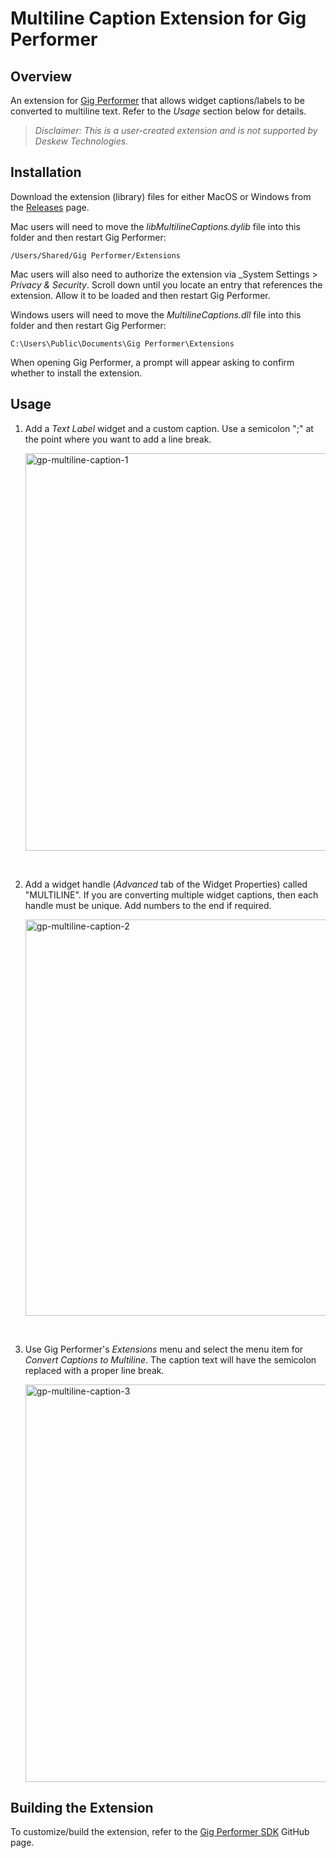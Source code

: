 # Multiline Caption Extension for Gig Performer

## Overview

An extension for [Gig Performer](https://gigperformer.com) that allows widget captions/labels to be converted to multiline text. Refer to the _Usage_ section below for details.

> _Disclaimer: This is a user-created extension and is not supported by Deskew Technologies._

## Installation

Download the extension (library) files for either MacOS or Windows from the [Releases](https://github.com/gp-rank13/gp-multiline-caption/releases) page.  

Mac users will need to move the _libMultilineCaptions.dylib_ file into this folder and then restart Gig Performer:
```
/Users/Shared/Gig Performer/Extensions
```
Mac users will also need to authorize the extension via _System Settings > 
_Privacy & Security_. Scroll down until you locate an entry that references the extension. Allow it to be loaded and then restart Gig Performer.

Windows users will need to move the _MultilineCaptions.dll_ file into this folder and then restart Gig Performer:
```
C:\Users\Public\Documents\Gig Performer\Extensions
```

When opening Gig Performer, a prompt will appear asking to confirm whether to install the extension.

## Usage

1. Add a _Text Label_ widget and a custom caption. Use a semicolon ";" at the point where you want to add a line break. 

    <img width="636" alt="gp-multiline-caption-1" src="https://github.com/user-attachments/assets/3db0c6f4-f0b5-4c86-aa91-28803308cd4f">
<br />

2. Add a widget handle (_Advanced_ tab of the Widget Properties) called "MULTILINE". If you are converting multiple widget captions, then each handle must be unique. Add numbers to the end if required.

    <img width="634" alt="gp-multiline-caption-2" src="https://github.com/user-attachments/assets/554d7292-3cdc-4ee2-9242-d485c9b8bf25">
<br />

3. Use Gig Performer's _Extensions_ menu and select the menu item for _Convert Captions to Multiline_. The caption text will have the semicolon replaced with a proper line break.

    <img width="636" alt="gp-multiline-caption-3" src="https://github.com/user-attachments/assets/e4f8bb24-df0e-4dff-b388-65e31df9003a">


## Building the Extension

To customize/build the extension, refer to the [Gig Performer SDK](https://github.com/gigperformer/gp-sdk) GitHub page.